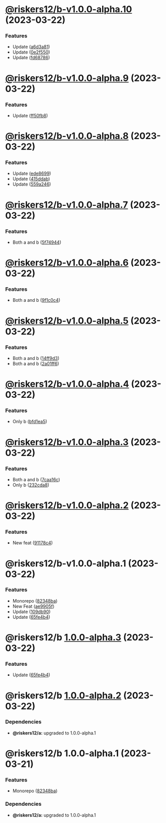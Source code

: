 # [@riskers12/b-v1.0.0-alpha.10](https://github.com/riskers/fe-bootstrap-template/compare/@riskers12/b-v1.0.0-alpha.9...@riskers12/b-v1.0.0-alpha.10) (2023-03-22)


### Features

* Update ([a6d3a81](https://github.com/riskers/fe-bootstrap-template/commit/a6d3a8187d8ed9c59a7b9431258680cc595abe0b))
* Update ([0e2f550](https://github.com/riskers/fe-bootstrap-template/commit/0e2f55022c725fd3bcedb9c6506fe8cb6e6e3c48))
* Update ([fd68786](https://github.com/riskers/fe-bootstrap-template/commit/fd68786c1fd8a6af14432fe9fc96a43d836a0741))

# [@riskers12/b-v1.0.0-alpha.9](https://github.com/riskers/fe-bootstrap-template/compare/@riskers12/b-v1.0.0-alpha.8...@riskers12/b-v1.0.0-alpha.9) (2023-03-22)


### Features

* Update ([ff50fb8](https://github.com/riskers/fe-bootstrap-template/commit/ff50fb8118969a5a62578d10ec35bf009b3b4e71))

# [@riskers12/b-v1.0.0-alpha.8](https://github.com/riskers/fe-bootstrap-template/compare/@riskers12/b-v1.0.0-alpha.7...@riskers12/b-v1.0.0-alpha.8) (2023-03-22)


### Features

* Update ([ede8699](https://github.com/riskers/fe-bootstrap-template/commit/ede86999114470f8a7cc12514f332fd0b8fe452c))
* Update ([415ddab](https://github.com/riskers/fe-bootstrap-template/commit/415ddabb7af3e594c0d59280cd22f5d5855c6f6d))
* Update ([559a246](https://github.com/riskers/fe-bootstrap-template/commit/559a2460556a044da217cc7459ede78551e4903e))

# [@riskers12/b-v1.0.0-alpha.7](https://github.com/riskers/fe-bootstrap-template/compare/@riskers12/b-v1.0.0-alpha.6...@riskers12/b-v1.0.0-alpha.7) (2023-03-22)


### Features

* Both a and b ([5f74944](https://github.com/riskers/fe-bootstrap-template/commit/5f7494446d6167b69befdf2c0056beb8ae9d4210))

# [@riskers12/b-v1.0.0-alpha.6](https://github.com/riskers/fe-bootstrap-template/compare/@riskers12/b-v1.0.0-alpha.5...@riskers12/b-v1.0.0-alpha.6) (2023-03-22)


### Features

* Both a and b ([9f1c0c4](https://github.com/riskers/fe-bootstrap-template/commit/9f1c0c4fc1494eb5832ed4096a8a7bdb8a4f4f24))

# [@riskers12/b-v1.0.0-alpha.5](https://github.com/riskers/fe-bootstrap-template/compare/@riskers12/b-v1.0.0-alpha.4...@riskers12/b-v1.0.0-alpha.5) (2023-03-22)


### Features

* Both a and b ([14ff9d3](https://github.com/riskers/fe-bootstrap-template/commit/14ff9d37123bb85f3c7a6fc6bf329fb330aeb893))
* Both a and b ([2a01ff6](https://github.com/riskers/fe-bootstrap-template/commit/2a01ff61c3a5e583574bd0214d347148b1995d4d))

# [@riskers12/b-v1.0.0-alpha.4](https://github.com/riskers/fe-bootstrap-template/compare/@riskers12/b-v1.0.0-alpha.3...@riskers12/b-v1.0.0-alpha.4) (2023-03-22)


### Features

* Only b ([bfd1ea5](https://github.com/riskers/fe-bootstrap-template/commit/bfd1ea573959c3dc6ed8007f7534c58d37cd3a1c))

# [@riskers12/b-v1.0.0-alpha.3](https://github.com/riskers/fe-bootstrap-template/compare/@riskers12/b-v1.0.0-alpha.2...@riskers12/b-v1.0.0-alpha.3) (2023-03-22)


### Features

* Both a and b ([7caa16c](https://github.com/riskers/fe-bootstrap-template/commit/7caa16c8010117b27e14a9540473c02897dec138))
* Only b ([232cda8](https://github.com/riskers/fe-bootstrap-template/commit/232cda833b00b3206ac6efb9c52c1af10818254e))

# [@riskers12/b-v1.0.0-alpha.2](https://github.com/riskers/fe-bootstrap-template/compare/@riskers12/b-v1.0.0-alpha.1...@riskers12/b-v1.0.0-alpha.2) (2023-03-22)


### Features

* New feat ([91178c4](https://github.com/riskers/fe-bootstrap-template/commit/91178c41bff589c0b14640548b94d1166dbbd6ed))

# @riskers12/b-v1.0.0-alpha.1 (2023-03-22)


### Features

* Monorepo ([82348ba](https://github.com/riskers/fe-bootstrap-template/commit/82348ba67e7ef2e97637cf3fe902cc5db6722f1c))
* New Feat ([ae9905f](https://github.com/riskers/fe-bootstrap-template/commit/ae9905f7ceb193010d084e79a965597b4c0e881c))
* Update ([109db90](https://github.com/riskers/fe-bootstrap-template/commit/109db9008297c4be68be443d409dde0ea514d802))
* Update ([65fe4b4](https://github.com/riskers/fe-bootstrap-template/commit/65fe4b4b9328686bdd244919d88a69435d6db72f))

# @riskers12/b [1.0.0-alpha.3](https://github.com/riskers/fe-bootstrap-template/compare/@riskers12/b@1.0.0-alpha.2...@riskers12/b@1.0.0-alpha.3) (2023-03-22)


### Features

* Update ([65fe4b4](https://github.com/riskers/fe-bootstrap-template/commit/65fe4b4b9328686bdd244919d88a69435d6db72f))

# @riskers12/b [1.0.0-alpha.2](https://github.com/riskers/fe-bootstrap-template/compare/@riskers12/b@1.0.0-alpha.1...@riskers12/b@1.0.0-alpha.2) (2023-03-22)





### Dependencies

* **@riskers12/a:** upgraded to 1.0.0-alpha.1

# @riskers12/b 1.0.0-alpha.1 (2023-03-21)


### Features

* Monorepo ([82348ba](https://github.com/riskers/fe-bootstrap-template/commit/82348ba67e7ef2e97637cf3fe902cc5db6722f1c))





### Dependencies

* **@riskers12/a:** upgraded to 1.0.0-alpha.1
